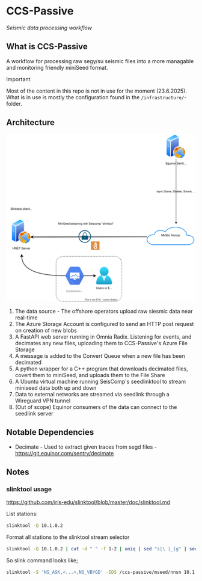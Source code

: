 # CCS-Passive

_Seismic data processing workflow_

## What is CCS-Passive

A workflow for processing raw segy/su seismic files into a more managable and monitoring friendly miniSeed format.

> [!IMPORTANT]
> Most of the content in this repo is not in use for the moment (23.6.2025).  
> What is in use is mostly the configuration found in the `/infrastructure/`-folder.

## Architecture

![arc](./architecture.drawio.svg)

1. The data source - The offshore operators upload raw siesmic data near real-time
2. The Azure Storage Account is configured to send an HTTP post request on creation of new blobs
3. A FastAPI web server running in Omnia Radix. Listening for events, and decimates any new files, uploading them to CCS-Passive's Azure File Storage
4. A message is added to the Convert Queue when a new file has been decimated
5. A python wrapper for a C++ program that downloads decimated files, covert them to miniSeed, and uploads them to the File Share
6. A Ubuntu virtual machine running SeisComp's seedlinktool to stream miniseed data both up and down
7. Data to external networks are streamed via seedlink through a Wireguard VPN tunnel
8. (Out of scope) Equinor consumers of the data can connect to the seedlink server

## Notable Dependencies

- Decimate - Used to extract given traces from segd files - <https://git.equinor.com/sentry/decimate>

## Notes

### slinktool usage

<https://github.com/iris-edu/slinktool/blob/master/doc/slinktool.md>

List stations:

``` bash
slinktool -Q 10.1.0.2
```

Format all stations to the slinktool stream selector

```bash
slinktool -Q 10.1.0.2 | cut -d " " -f 1-2 | uniq | sed "s|\ |_|g" | sed -z 's/\n/,/g'
```

So slink command looks like;

```bash
slinktool -S 'NS_ASK,<...>,NS_VBYGD' -SDS /ccs-passive/mseed/nnsn 10.1.0.2
```
